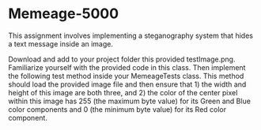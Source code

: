 # Memeage-5000

This assignment involves implementing a steganography system that hides a text message inside an
image. 

Download and add to your project folder this provided testImage.png. Familiarize yourself with the provided code in this class. Then implement the following test method inside your MemeageTests class. This method should load the provided image
file and then ensure that 1) the width and height of this image are both three, and 2) the color of the
center pixel within this image has 255 (the maximum byte value) for its Green and Blue color
components and 0 (the minimum byte value) for its Red color component.
